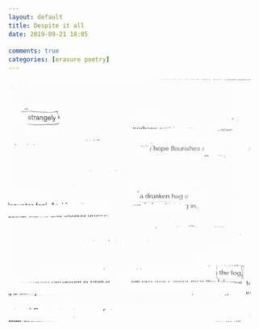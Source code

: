 ```yaml
---  
layout: default  
title: Despite it all  
date: 2019-09-21 18:05  
  
comments: true  
categories: [erasure poetry]  
---  
```

<img src="/assets/images/articles/hope.jpeg" class="responsive"><br>
